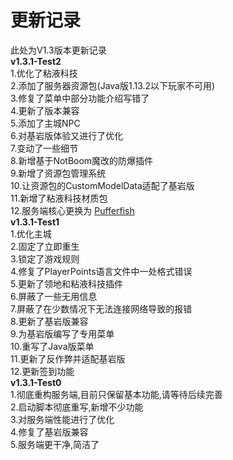 # 更新记录
此处为V1.3版本更新记录<br>
**v1.3.1-Test2**<br>
1.优化了粘液科技<br>
2.添加了服务器资源包(Java版1.13.2以下玩家不可用)<br>
3.修复了菜单中部分功能介绍写错了<br>
4.更新了版本兼容<br>
5.添加了主城NPC<br>
6.对基岩版体验又进行了优化<br>
7.变动了一些细节<br>
8.新增基于NotBoom魔改的防爆插件<br>
9.新增了资源包管理系统<br>
10.让资源包的CustomModelData适配了基岩版<br>
11.新增了粘液科技材质包<br>
12.服务端核心更换为 [Pufferfish](https://github.com/pufferfish-gg/Pufferfish)<br>
**v1.3.1-Test1**<br>
1.优化主城<br>
2.固定了立即重生<br>
3.锁定了游戏规则<br>
4.修复了PlayerPoints语言文件中一处格式错误<br>
5.更新了领地和粘液科技插件<br>
6.屏蔽了一些无用信息<br>
7.屏蔽了在少数情况下无法连接网络导致的报错<br>
8.更新了基岩版兼容<br>
9.为基岩版编写了专用菜单<br>
10.重写了Java版菜单<br>
11.更新了反作弊并适配基岩版<br>
12.更新签到功能<br>
**v1.3.1-Test0**<br>
1.彻底重构服务端,目前只保留基本功能,请等待后续完善<br>
2.启动脚本彻底重写,新增不少功能<br>
3.对服务端性能进行了优化<br>
4.修复了基岩版兼容<br>
5.服务端更干净,简洁了<br>